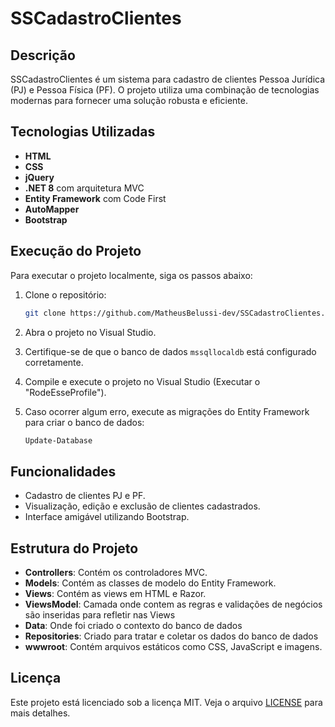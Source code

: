 # SSCadastroClientes

## Descrição
SSCadastroClientes é um sistema para cadastro de clientes Pessoa Jurídica (PJ) e Pessoa Física (PF). O projeto utiliza uma combinação de tecnologias modernas para fornecer uma solução robusta e eficiente.

## Tecnologias Utilizadas
- **HTML**
- **CSS**
- **jQuery**
- **.NET 8** com arquitetura MVC
- **Entity Framework** com Code First
- **AutoMapper**
- **Bootstrap**

## Execução do Projeto
Para executar o projeto localmente, siga os passos abaixo:

1. Clone o repositório:
    ```bash
    git clone https://github.com/MatheusBelussi-dev/SSCadastroClientes.git
    ```

2. Abra o projeto no Visual Studio.

3. Certifique-se de que o banco de dados `mssqllocaldb` está configurado corretamente.

4. Compile e execute o projeto no Visual Studio (Executar o "RodeEsseProfile").

5. Caso ocorrer algum erro, execute as migrações do Entity Framework para criar o banco de dados:
    ```bash
    Update-Database
    ```



## Funcionalidades
- Cadastro de clientes PJ e PF.
- Visualização, edição e exclusão de clientes cadastrados.
- Interface amigável utilizando Bootstrap.

## Estrutura do Projeto
- **Controllers**: Contém os controladores MVC.
- **Models**: Contém as classes de modelo do Entity Framework.
- **Views**: Contém as views em HTML e Razor.
- **ViewsModel**: Camada onde contem as regras e validações de negócios são inseridas para refletir nas Views
- **Data**: Onde foi criado o contexto do banco de dados
- **Repositories**: Criado para tratar e coletar os dados do banco de dados
- **wwwroot**: Contém arquivos estáticos como CSS, JavaScript e imagens.

## Licença
Este projeto está licenciado sob a licença MIT. Veja o arquivo [LICENSE](LICENSE) para mais detalhes.
